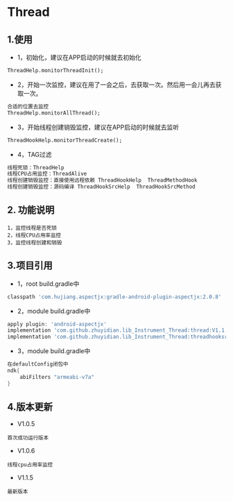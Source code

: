 # Thread

## 1.使用
* 1，初始化，建议在APP启动的时候就去初始化
```xml
ThreadHelp.monitorThreadInit();
```
* 2，开始一次监控，建议在用了一会之后，去获取一次。然后用一会儿再去获取一次。
```xml
合适的位置去监控
ThreadHelp.monitorAllThread();
```
* 3，开始线程创建销毁监控，建议在APP启动的时候就去监听
```xml
ThreadHookHelp.monitorThreadCreate();
```
* 4，TAG过滤
```xml
线程死锁：ThreadHelp
线程CPU占用监控：ThreadAlive
线程创建销毁监控：直接使用远程依赖 ThreadHookHelp  ThreadMethodHook
线程创建销毁监控：源码编译 ThreadHookSrcHelp  ThreadHookSrcMethod
```
## 2. 功能说明
```
1，监控线程是否死锁
2，线程CPU占用率监控
3，监控线程创建和销毁
```
## 3.项目引用
* 1，root build.gradle中
```groovy
classpath 'com.hujiang.aspectjx:gradle-android-plugin-aspectjx:2.0.8'
```
* 2，module build.gradle中
```groovy
apply plugin: 'android-aspectjx'
implementation 'com.github.zhuyidian.lib_Instrument_Thread:thread:V1.1.5'
implementation 'com.github.zhuyidian.lib_Instrument_Thread:threadhooksrc:V1.1.5'
```
* 3，module build.gradle中
```groovy
在defaultConfig闭包中
ndk{
    abiFilters "armeabi-v7a"
}
```
## 4.版本更新
* V1.0.5
```
首次成功运行版本
```
* V1.0.6
```
线程cpu占用率监控
```
* V1.1.5
```
最新版本
```
